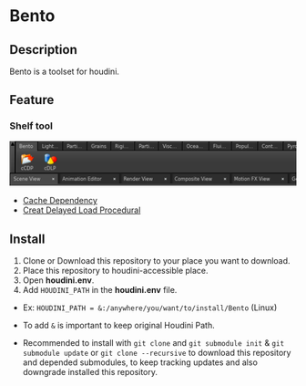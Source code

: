 Bento
====================

## Description
Bento is a toolset for houdini.


## Feature

### Shelf tool

![alt tag](docs/img/ss_shelf_tool_0002.png)

* [Cache Dependency](docs/cacheDependency.md)
* [Creat Delayed Load Procedural](docs/create-dlp.md)


## Install
1. Clone or Download this repository to your place you want to download.
2. Place this repository to houdini-accessible place.
3. Open **houdini.env**.
4. Add `HOUDINI_PATH` in the **houdini.env** file.
  * Ex: `HOUDINI_PATH = &:/anywhere/you/want/to/install/Bento` (Linux)
  * To add `&` is important to keep original Houdini Path.


* Recommended to install with `git clone` and `git submodule init` & `git submodule update` or `git clone --recursive` to download this repository and depended submodules, to keep tracking updates and also downgrade installed this repository.
